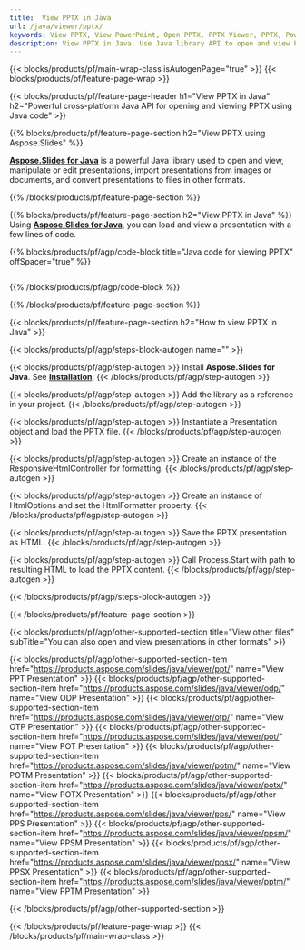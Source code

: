 ```yaml
---
title:  View PPTX in Java
url: /java/viewer/pptx/
keywords: View PPTX, View PowerPoint, Open PPTX, PPTX Viewer, PPTX, PowerPoint, Java API, Java Library
description: View PPTX in Java. Use Java library API to open and view PowerPoint presentation
---
```


{{< blocks/products/pf/main-wrap-class isAutogenPage="true" >}}
{{< blocks/products/pf/feature-page-wrap >}}

{{< blocks/products/pf/feature-page-header h1="View PPTX in Java" h2="Powerful cross-platform Java API for opening and viewing PPTX using Java code" >}}

{{% blocks/products/pf/feature-page-section h2="View PPTX using Aspose.Slides" %}}

[**Aspose.Slides for Java**](https://products.aspose.com/slides/java/) is a powerful Java library used to open and view, manipulate or edit presentations, import presentations from images or documents, and convert presentations to files in other formats.

{{% /blocks/products/pf/feature-page-section %}}




{{% blocks/products/pf/feature-page-section  h2="View PPTX in Java" %}}
Using [**Aspose.Slides for Java**](https://products.aspose.com/slides/java/), you can load and view a presentation with a few lines of code.

{{% blocks/products/pf/agp/code-block title="Java code for viewing PPTX" offSpacer="true" %}}
```java

```
{{% /blocks/products/pf/agp/code-block %}}

{{% /blocks/products/pf/feature-page-section %}}




{{< blocks/products/pf/feature-page-section  h2="How to view PPTX in Java" >}}


{{< blocks/products/pf/agp/steps-block-autogen name="" >}}


{{< blocks/products/pf/agp/step-autogen >}}
Install **Aspose.Slides for Java**. See [**Installation**](https://docs.aspose.com/slides/java/installation/).
{{< /blocks/products/pf/agp/step-autogen >}}

{{< blocks/products/pf/agp/step-autogen >}}
Add the library as a reference in your project.
{{< /blocks/products/pf/agp/step-autogen >}}

{{< blocks/products/pf/agp/step-autogen >}}
Instantiate a Presentation object and load the PPTX file.
{{< /blocks/products/pf/agp/step-autogen >}}

{{< blocks/products/pf/agp/step-autogen >}}
Create an instance of the ResponsiveHtmlController for formatting.
{{< /blocks/products/pf/agp/step-autogen >}}

{{< blocks/products/pf/agp/step-autogen >}}
Create an instance of HtmlOptions and set the HtmlFormatter property.
{{< /blocks/products/pf/agp/step-autogen >}}

{{< blocks/products/pf/agp/step-autogen >}}
Save the PPTX presentation as HTML.
{{< /blocks/products/pf/agp/step-autogen >}}

{{< blocks/products/pf/agp/step-autogen >}}
Call Process.Start with path to resulting HTML to load the PPTX content.
{{< /blocks/products/pf/agp/step-autogen >}}


{{< /blocks/products/pf/agp/steps-block-autogen >}}


{{< /blocks/products/pf/feature-page-section >}}





{{< blocks/products/pf/agp/other-supported-section title="View other files" subTitle="You can also open and view presentations in other formats" >}}

{{< blocks/products/pf/agp/other-supported-section-item href="https://products.aspose.com/slides/java/viewer/ppt/" name="View PPT Presentation" >}}
{{< blocks/products/pf/agp/other-supported-section-item href="https://products.aspose.com/slides/java/viewer/odp/" name="View ODP Presentation" >}}
{{< blocks/products/pf/agp/other-supported-section-item href="https://products.aspose.com/slides/java/viewer/otp/" name="View OTP Presentation" >}}
{{< blocks/products/pf/agp/other-supported-section-item href="https://products.aspose.com/slides/java/viewer/pot/" name="View POT Presentation" >}}
{{< blocks/products/pf/agp/other-supported-section-item href="https://products.aspose.com/slides/java/viewer/potm/" name="View POTM Presentation" >}}
{{< blocks/products/pf/agp/other-supported-section-item href="https://products.aspose.com/slides/java/viewer/potx/" name="View POTX Presentation" >}}
{{< blocks/products/pf/agp/other-supported-section-item href="https://products.aspose.com/slides/java/viewer/pps/" name="View PPS Presentation" >}}
{{< blocks/products/pf/agp/other-supported-section-item href="https://products.aspose.com/slides/java/viewer/ppsm/" name="View PPSM Presentation" >}}
{{< blocks/products/pf/agp/other-supported-section-item href="https://products.aspose.com/slides/java/viewer/ppsx/" name="View PPSX Presentation" >}}
{{< blocks/products/pf/agp/other-supported-section-item href="https://products.aspose.com/slides/java/viewer/pptm/" name="View PPTM Presentation" >}}



{{< /blocks/products/pf/agp/other-supported-section >}}

{{< /blocks/products/pf/feature-page-wrap >}}
{{< /blocks/products/pf/main-wrap-class >}}